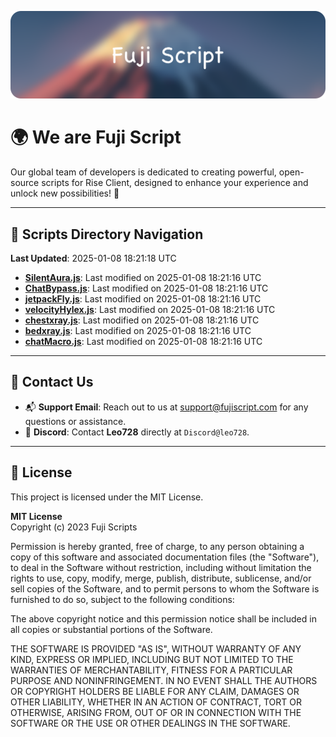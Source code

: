 ![Banner](.github/b.webp)

# 🌍 **We are Fuji Script**

Our global team of developers is dedicated to creating powerful, open-source scripts for Rise Client, designed to enhance your experience and unlock new possibilities! 🌟

---
<!-- SCRIPTS_NAVIGATION_START -->
## 📂 **Scripts Directory Navigation**

**Last Updated**: 2025-01-08 18:21:18 UTC

- **[SilentAura.js](scripts/SilentAura.js)**: Last modified on 2025-01-08 18:21:16 UTC
- **[ChatBypass.js](scripts/ChatBypass.js)**: Last modified on 2025-01-08 18:21:16 UTC
- **[jetpackFly.js](scripts/jetpackFly.js)**: Last modified on 2025-01-08 18:21:16 UTC
- **[velocityHylex.js](scripts/velocityHylex.js)**: Last modified on 2025-01-08 18:21:16 UTC
- **[chestxray.js](scripts/chestxray.js)**: Last modified on 2025-01-08 18:21:16 UTC
- **[bedxray.js](scripts/bedxray.js)**: Last modified on 2025-01-08 18:21:16 UTC
- **[chatMacro.js](scripts/chatMacro.js)**: Last modified on 2025-01-08 18:21:16 UTC

<!-- SCRIPTS_NAVIGATION_END -->

---

## 💬 **Contact Us**  
- 📬 **Support Email**: Reach out to us at [support@fujiscript.com](mailto:support@fujiscript.com) for any questions or assistance.  
- 💬 **Discord**: Contact **Leo728** directly at `Discord@leo728`.

---

## 📜 **License**

This project is licensed under the MIT License.  

**MIT License**  
Copyright (c) 2023 Fuji Scripts  

Permission is hereby granted, free of charge, to any person obtaining a copy of this software and associated documentation files (the "Software"), to deal in the Software without restriction, including without limitation the rights to use, copy, modify, merge, publish, distribute, sublicense, and/or sell copies of the Software, and to permit persons to whom the Software is furnished to do so, subject to the following conditions:  

The above copyright notice and this permission notice shall be included in all copies or substantial portions of the Software.  

THE SOFTWARE IS PROVIDED "AS IS", WITHOUT WARRANTY OF ANY KIND, EXPRESS OR IMPLIED, INCLUDING BUT NOT LIMITED TO THE WARRANTIES OF MERCHANTABILITY, FITNESS FOR A PARTICULAR PURPOSE AND NONINFRINGEMENT. IN NO EVENT SHALL THE AUTHORS OR COPYRIGHT HOLDERS BE LIABLE FOR ANY CLAIM, DAMAGES OR OTHER LIABILITY, WHETHER IN AN ACTION OF CONTRACT, TORT OR OTHERWISE, ARISING FROM, OUT OF OR IN CONNECTION WITH THE SOFTWARE OR THE USE OR OTHER DEALINGS IN THE SOFTWARE.  
